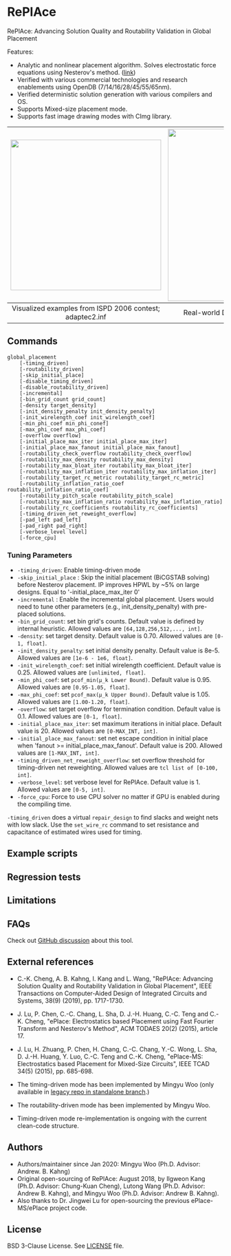 # RePlAce

RePlAce: Advancing Solution Quality and Routability Validation in Global Placement

Features:

-   Analytic and nonlinear placement algorithm. Solves
    electrostatic force equations using Nesterov's method.
    ([link](https://cseweb.ucsd.edu/~jlu/papers/eplace-todaes14/paper.pdf))
-   Verified with various commercial technologies and research enablements using OpenDB
    (7/14/16/28/45/55/65nm).
-   Verified deterministic solution generation with various compilers and OS.
-   Supports Mixed-size placement mode.
-   Supports fast image drawing modes with CImg library.

| <img src="./doc/image/adaptec2.inf.gif" width=350px> | <img src="./doc/image/coyote_movie.gif" width=400px> |
|:--:|:--:|
| Visualized examples from ISPD 2006 contest; adaptec2.inf |Real-world Design: Coyote (TSMC16 7.5T) |

## Commands

```
global_placement
    [-timing_driven]
    [-routability_driven]
    [-skip_initial_place]
    [-disable_timing_driven]
    [-disable_routability_driven]
    [-incremental]
    [-bin_grid_count grid_count]
    [-density target_density]
    [-init_density_penalty init_density_penalty]
    [-init_wirelength_coef init_wirelength_coef]
    [-min_phi_coef min_phi_conef]
    [-max_phi_coef max_phi_coef]
    [-overflow overflow]
    [-initial_place_max_iter initial_place_max_iter]
    [-initial_place_max_fanout initial_place_max_fanout]
    [-routability_check_overflow routability_check_overflow]
    [-routability_max_density routability_max_density]
    [-routability_max_bloat_iter routability_max_bloat_iter]
    [-routability_max_inflation_iter routability_max_inflation_iter]
    [-routability_target_rc_metric routability_target_rc_metric]
    [-routability_inflation_ratio_coef routability_inflation_ratio_coef]
    [-routability_pitch_scale routability_pitch_scale]
    [-routability_max_inflation_ratio routability_max_inflation_ratio]
    [-routability_rc_coefficients routability_rc_coefficients]
    [-timing_driven_net_reweight_overflow]
    [-pad_left pad_left]
    [-pad_right pad_right]
    [-verbose_level level]
    [-force_cpu]
```

### Tuning Parameters

- `-timing_driven`: Enable timing-driven mode
- `-skip_initial_place` : Skip the initial placement (BiCGSTAB solving) before Nesterov placement. IP improves HPWL by ~5% on large designs. Equal to '-initial_place_max_iter 0'
- `-incremental` : Enable the incremental global placement. Users would need to tune other parameters (e.g., init_density_penalty) with pre-placed solutions.
- `-bin_grid_count`: set bin grid's counts. Default value is defined by internal heuristic. Allowed values are  `[64,128,256,512,..., int]`.
- `-density`: set target density. Default value is 0.70. Allowed values are `[0-1, float]`.
- `-init_density_penalty`: set initial density penalty. Default value is 8e-5. Allowed values are `[1e-6 - 1e6, float]`.
- `-init_wirelength_coef`: set initial wirelength coefficient. Default value is 0.25. Allowed values are `[unlimited, float]`.
- `-min_phi_coef`: set `pcof_min(µ_k Lower Bound)`. Default value is 0.95. Allowed values are `[0.95-1.05, float]`.
- `-max_phi_coef`: set `pcof_max(µ_k Upper Bound)`. Default value is 1.05. Allowed values are `[1.00-1.20, float]`.
- `-overflow`: set target overflow for termination condition. Default value is 0.1. Allowed values are `[0-1, float]`.
- `-initial_place_max_iter`: set maximum iterations in initial place. Default value is 20. Allowed values are `[0-MAX_INT, int]`.
- `-initial_place_max_fanout`: set net escape condition in initial place when 'fanout >= initial_place_max_fanout'. Default value is 200. Allowed values are `[1-MAX_INT, int]`.
- `-timing_driven_net_reweight_overflow`: set overflow threshold for timing-driven net reweighting. Allowed values are `tcl list of [0-100, int]`.
- `-verbose_level`: set verbose level for RePlAce. Default value is 1. Allowed values are `[0-5, int]`.
- `-force_cpu`: Force to use CPU solver no matter if GPU is enabled during the compiling time.


`-timing_driven` does a virtual `repair_design` to find slacks and
weight nets with low slack.  Use the `set_wire_rc` command to set
resistance and capacitance of estimated wires used for timing.

## Example scripts

## Regression tests

## Limitations

## FAQs

Check out [GitHub discussion](https://github.com/The-OpenROAD-Project/OpenROAD/discussions/categories/q-a?discussions_q=category%3AQ%26A+replace+in%3Atitle)
about this tool.

## External references

-   C.-K. Cheng, A. B. Kahng, I. Kang and L. Wang, "RePlAce: Advancing
    Solution Quality and Routability Validation in Global Placement", IEEE
    Transactions on Computer-Aided Design of Integrated Circuits and Systems,
    38(9) (2019), pp. 1717-1730.
-   J. Lu, P. Chen, C.-C. Chang, L. Sha, D. J.-H. Huang, C.-C. Teng and
    C.-K. Cheng, "ePlace: Electrostatics based Placement using Fast Fourier
    Transform and Nesterov's Method", ACM TODAES 20(2) (2015), article 17.
-   J. Lu, H. Zhuang, P. Chen, H. Chang, C.-C. Chang, Y.-C. Wong, L. Sha,
    D. J.-H. Huang, Y. Luo, C.-C. Teng and C.-K. Cheng, "ePlace-MS:
    Electrostatics based Placement for Mixed-Size Circuits", IEEE TCAD 34(5)
    (2015), pp. 685-698.

-   The timing-driven mode has been implemented by
    Mingyu Woo (only available in [legacy repo in standalone
    branch](https://github.com/The-OpenROAD-Project/RePlAce/tree/standalone).)
-   The routability-driven mode has been implemented by Mingyu Woo.
-   Timing-driven mode re-implementation is ongoing with the current
    clean-code structure.

 ## Authors

-   Authors/maintainer since Jan 2020: Mingyu Woo (Ph.D. Advisor:
    Andrew. B. Kahng)
-   Original open-sourcing of RePlAce: August 2018, by Ilgweon Kang
    (Ph.D. Advisor: Chung-Kuan Cheng), Lutong Wang (Ph.D. Advisor: Andrew
    B. Kahng), and Mingyu Woo (Ph.D. Advisor: Andrew B. Kahng).
-   Also thanks to Dr. Jingwei Lu for open-sourcing the previous
    ePlace-MS/ePlace project code.

## License

BSD 3-Clause License. See [LICENSE](LICENSE) file.
